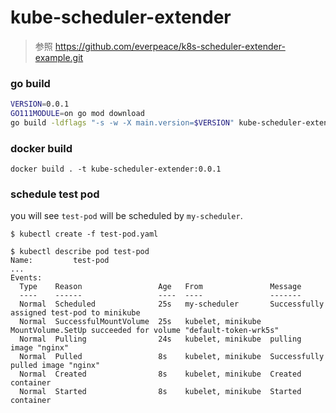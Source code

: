 # kube-scheduler-extender

> 参照 https://github.com/everpeace/k8s-scheduler-extender-example.git

### go build

```bash
VERSION=0.0.1
GO111MODULE=on go mod download
go build -ldflags "-s -w -X main.version=$VERSION" kube-scheduler-extender
```

### docker build

```
docker build . -t kube-scheduler-extender:0.0.1
```

### schedule test pod

you will see `test-pod` will be scheduled by `my-scheduler`.

```
$ kubectl create -f test-pod.yaml

$ kubectl describe pod test-pod
Name:         test-pod
...
Events:
  Type    Reason                 Age   From               Message
  ----    ------                 ----  ----               -------
  Normal  Scheduled              25s   my-scheduler       Successfully assigned test-pod to minikube
  Normal  SuccessfulMountVolume  25s   kubelet, minikube  MountVolume.SetUp succeeded for volume "default-token-wrk5s"
  Normal  Pulling                24s   kubelet, minikube  pulling image "nginx"
  Normal  Pulled                 8s    kubelet, minikube  Successfully pulled image "nginx"
  Normal  Created                8s    kubelet, minikube  Created container
  Normal  Started                8s    kubelet, minikube  Started container
```
